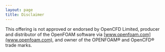 ```yaml
---
layout: page
title: Disclaimer
--- 
```


This offering is not approved or endorsed by OpenCFD Limited, producer and distributor of the OpenFOAM software via [www.openfoam.com](www.openfoam.com), and owner of the OPENFOAM&reg; and OpenCFD&reg; trade marks.
